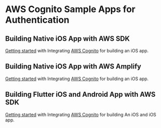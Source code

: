 # AWS Cognito Sample Apps for Authentication

## Building Native iOS App with AWS SDK
[Getting started](IOS_AWS_SDK/README.md) with Integrating [AWS Cognito](https://aws.amazon.com/cognito/) for building an iOS app.

## Building Native iOS App with AWS Amplify
[Getting started](IOS_Amplify/README.md) with Integrating [AWS Cognito](https://aws.amazon.com/cognito/) for building an iOS app.

## Building Flutter iOS and Android App with AWS SDK
[Getting started](Flutter_AWS_SDK/README.md) with Integrating [AWS Cognito](https://aws.amazon.com/cognito/) for building An iOS and iOS app.

